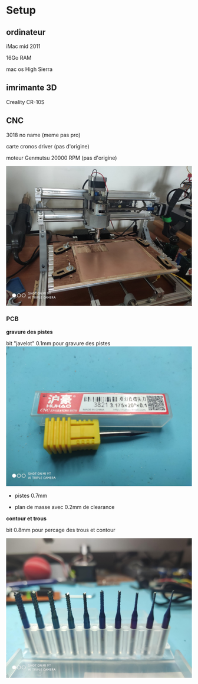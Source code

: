 # Setup

## ordinateur

iMac mid 2011

16Go RAM 

mac os High Sierra



## imrimante 3D

Creality CR-10S



## CNC



3018 no name (meme pas pro)

carte cronos driver (pas d'origine)

moteur Genmutsu 20000 RPM (pas d'origine)

![](https://github.com/fredolaredo/Setup/blob/main/images/IMG_20210129_123342.jpg)



### PCB

**gravure des pistes**

bit "javelot" 0.1mm pour gravure des pistes
![](https://github.com/fredolaredo/Setup/blob/main/images/IMG_20210129_123117.jpg)

- pistes 0.7mm

- plan de masse avec 0.2mm de clearance


**contour et trous**


bit 0.8mm pour percage des trous et contour

![](https://github.com/fredolaredo/Setup/blob/main/images/IMG_20210129_123231.jpg)




